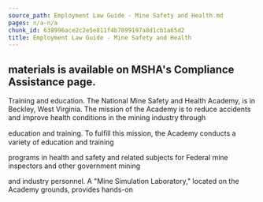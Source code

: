 ```yaml
---
source_path: Employment Law Guide - Mine Safety and Health.md
pages: n/a-n/a
chunk_id: 638996ace2c2e5e811f4b7899197a8d1cb1a65d2
title: Employment Law Guide - Mine Safety and Health
---
```

## materials is available on MSHA's Compliance Assistance page.

Training and education. The National Mine Safety and Health Academy, is in Beckley, West Virginia. The mission of the Academy is to reduce accidents and improve health conditions in the mining industry through

education and training. To fulﬁll this mission, the Academy conducts a variety of education and training

programs in health and safety and related subjects for Federal mine inspectors and other government mining

and industry personnel. A "Mine Simulation Laboratory," located on the Academy grounds, provides hands-on

